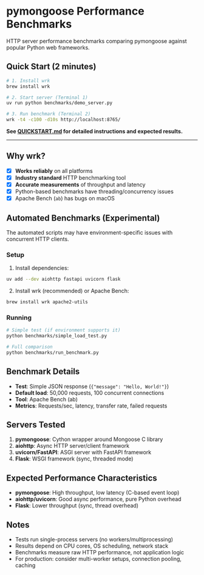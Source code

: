 # pymongoose Performance Benchmarks

HTTP server performance benchmarks comparing pymongoose against popular Python web frameworks.

##  Quick Start (2 minutes)

```bash
# 1. Install wrk
brew install wrk

# 2. Start server (Terminal 1)
uv run python benchmarks/demo_server.py

# 3. Run benchmark (Terminal 2)
wrk -t4 -c100 -d10s http://localhost:8765/
```

**See [QUICKSTART.md](./QUICKSTART.md) for detailed instructions and expected results.**

---

## Why wrk?

- [x] **Works reliably** on all platforms
- [x] **Industry standard** HTTP benchmarking tool
- [x] **Accurate measurements** of throughput and latency
- [X] Python-based benchmarks have threading/concurrency issues
- [X] Apache Bench (`ab`) has bugs on macOS

## Automated Benchmarks (Experimental)

The automated scripts may have environment-specific issues with concurrent HTTP clients.

### Setup

1. Install dependencies:
```bash
uv add --dev aiohttp fastapi uvicorn flask
```

2. Install wrk (recommended) or Apache Bench:
```bash
brew install wrk apache2-utils
```

### Running
```bash
# Simple test (if environment supports it)
python benchmarks/simple_load_test.py

# Full comparison
python benchmarks/run_benchmark.py
```

## Benchmark Details

- **Test**: Simple JSON response (`{"message": "Hello, World!"}`)
- **Default load**: 50,000 requests, 100 concurrent connections
- **Tool**: Apache Bench (ab)
- **Metrics**: Requests/sec, latency, transfer rate, failed requests

## Servers Tested

1. **pymongoose**: Cython wrapper around Mongoose C library
2. **aiohttp**: Async HTTP server/client framework
3. **uvicorn/FastAPI**: ASGI server with FastAPI framework
4. **Flask**: WSGI framework (sync, threaded mode)

## Expected Performance Characteristics

- **pymongoose**: High throughput, low latency (C-based event loop)
- **aiohttp/uvicorn**: Good async performance, pure Python overhead
- **Flask**: Lower throughput (sync, thread overhead)

## Notes

- Tests run single-process servers (no workers/multiprocessing)
- Results depend on CPU cores, OS scheduling, network stack
- Benchmarks measure raw HTTP performance, not application logic
- For production: consider multi-worker setups, connection pooling, caching
